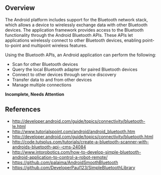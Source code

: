 ## Overview

The Android platform includes support for the Bluetooth network stack, which allows a device to wirelessly exchange data with other Bluetooth devices. The application framework provides access to the Bluetooth functionality through the Android Bluetooth APIs. These APIs let applications wirelessly connect to other Bluetooth devices, enabling point-to-point and multipoint wireless features.

Using the Bluetooth APIs, an Android application can perform the following:

 * Scan for other Bluetooth devices
 * Query the local Bluetooth adapter for paired Bluetooth devices
 * Connect to other devices through service discovery
 * Transfer data to and from other devices
 * Manage multiple connections

**Incomplete, Needs Attention**

## References

* <http://developer.android.com/guide/topics/connectivity/bluetooth-le.html>
* <http://www.tutorialspoint.com/android/android_bluetooth.htm>
* <http://developer.android.com/guide/topics/connectivity/bluetooth.html>
* <http://code.tutsplus.com/tutorials/create-a-bluetooth-scanner-with-androids-bluetooth-api--cms-24084>
* <http://www.intorobotics.com/how-to-develop-simple-bluetooth-android-application-to-control-a-robot-remote/>
* <https://github.com/palaima/AndroidSmoothBluetooth>
* <https://github.com/DeveloperPaul123/SimpleBluetoothLibrary>